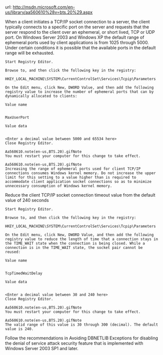 url: http://msdn.microsoft.com/en-us/library/aa560610%28v=bts.20%29.aspx

When a client initiates a TCP/IP socket connection to a server, 
the client typically connects to a specific port on the server and requests that the server 
respond to the client over an ephemeral, or short lived, TCP or UDP port. On Windows Server 2003 and Windows XP 
the default range of ephemeral ports used by client applications is from 1025 through 5000. 
Under certain conditions it is possible that the available ports in the default range will be exhausted.


    Start Registry Editor.

    Browse to, and then click the following key in the registry:

    HKEY_LOCAL_MACHINE\SYSTEM\CurrentControlSet\Services\Tcpip\Parameters

    On the Edit menu, click New, DWORD Value, and then add the following registry value to increase the number of ephemeral ports that can by dynamically allocated to clients:

    Value name
    	

    MaxUserPort

    Value data
    	

    <Enter a decimal value between 5000 and 65534 here>
    Close Registry Editor.

    Aa560610.note(en-us,BTS.20).gifNote
    You must restart your computer for this change to take effect.

    Aa560610.note(en-us,BTS.20).gifNote
    Increasing the range of ephemeral ports used for client TCP/IP connections consumes Windows kernel memory. Do not increase the upper limit for this setting to a value higher than is required to accommodate client application socket connections so as to minimize unnecessary consumption of Windows kernel memory.

Reduce the client TCP/IP socket connection timeout value from the default value of 240 seconds


    Start Registry Editor.

    Browse to, and then click the following key in the registry:

    HKEY_LOCAL_MACHINE\SYSTEM\CurrentControlSet\Services\Tcpip\Parameters

    On the Edit menu, click New, DWORD Value, and then add the following registry value to reduce the length of time that a connection stays in the TIME_WAIT state when the connection is being closed. While a connection is in the TIME_WAIT state, the socket pair cannot be reused:

    Value name
    	

    TcpTimedWaitDelay

    Value data
    	

    <Enter a decimal value between 30 and 240 here>
    Close Registry Editor.

    Aa560610.note(en-us,BTS.20).gifNote
    You must restart your computer for this change to take effect.

    Aa560610.note(en-us,BTS.20).gifNote
    The valid range of this value is 30 through 300 (decimal). The default value is 240.

Follow the recommendations in Avoiding DBNETLIB Exceptions for disabling the denial of service attack security feature that is implemented with Windows Server 2003 SP1 and later.
